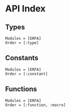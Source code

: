 # API Index

## Types

```@index
Modules = [ERFA]
Order = [:type]
```

## Constants

```@index
Modules = [ERFA]
Order = [:constant]
```

## Functions

```@index
Modules = [ERFA]
Order = [:function, :macro]
```
